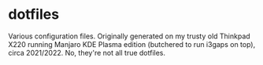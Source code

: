 # dotfiles
Various configuration files. Originally generated on my trusty old Thinkpad X220 running Manjaro KDE Plasma edition (butchered to run i3gaps on top), circa 2021/2022.
No, they're not all true dotfiles.
